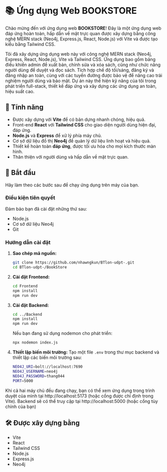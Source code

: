 # 📚 Ứng dụng Web BOOKSTORE

Chào mừng đến với ứng dụng web **BOOKSTORE**! Đây là một ứng dụng web đáp ứng hoàn toàn, hấp dẫn về mặt trực quan được xây dựng bằng công nghệ MERN stack (Neo4j, Express.js, React, Node.js) với Vite và được tạo kiểu bằng Tailwind CSS.

Tôi đã xây dựng ứng dụng web này với công nghệ MERN stack (Neo4j, Express, React, Node.js), Vite và Tailwind CSS. Ứng dụng bao gồm bảng điều khiển admin để xuất bản, chỉnh sửa và xóa sách, cũng như chức năng người dùng để duyệt và đọc sách. Tích hợp chế độ tối/sáng, đăng ký và đăng nhập an toàn, cùng với các tuyến đường được bảo vệ để nâng cao trải nghiệm người dùng và bảo mật. Dự án này thể hiện kỹ năng của tôi trong phát triển full-stack, thiết kế đáp ứng và xây dựng các ứng dụng an toàn, hiệu suất cao.

## 🌟 Tính năng

- Được xây dựng với **Vite** để có bản dựng nhanh chóng, hiệu quả.
- Front-end **React** với **Tailwind CSS** cho giao diện người dùng hiện đại, đáp ứng.
- **Node.js** và **Express** để xử lý phía máy chủ.
- Cơ sở dữ liệu đồ thị **Neo4j** để quản lý dữ liệu linh hoạt và hiệu quả.
- Thiết kế hoàn toàn **đáp ứng**, được tối ưu hóa cho mọi kích thước màn hình.
- Thân thiện với người dùng và hấp dẫn về mặt trực quan.

## 🚀 Bắt đầu

Hãy làm theo các bước sau để chạy ứng dụng trên máy của bạn.

### Điều kiện tiên quyết

Đảm bảo bạn đã cài đặt những thứ sau:

- Node.js
- Cơ sở dữ liệu Neo4j
- Git

### Hướng dẫn cài đặt

1. **Sao chép mã nguồn:**
   ```bash
   git clone https://github.com/nhawngkun/BTlon-udpt-.git
   cd BTlon-udpt-/BookStore
   ```
2. **Cài đặt Frontend:**
   ```bash
   cd Frontend
   npm install
   npm run dev
   ```
3. **Cài đặt Backend:**
   ```bash
   cd ../Backend
   npm install
   npm run dev
   ```
   
   Nếu bạn đang sử dụng nodemon cho phát triển:
   ```bash
   npx nodemon index.js
   ```
   
4. **Thiết lập biến môi trường:**
   Tạo một file `.env` trong thư mục backend và thiết lập các biến môi trường sau:
   ```bash
   NEO4J_URI=bolt://localhost:7690
   NEO4J_USERNAME=neo4j
   NEO4J_PASSWORD=thang044
   PORT=5000
   ```

Khi cả hai máy chủ đều đang chạy, bạn có thể xem ứng dụng trong trình duyệt của mình tại http://localhost:5173 (hoặc cổng được chỉ định trong Vite). Backend sẽ có thể truy cập tại http://localhost:5000 (hoặc cổng tùy chỉnh của bạn)

## 🛠 Được xây dựng bằng
- Vite
- React
- Tailwind CSS
- Node.js
- Express.js
- Neo4j



